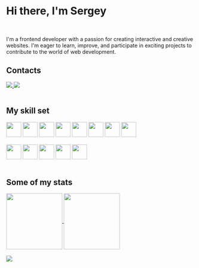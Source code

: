<h1>Hi there, I'm Sergey</h1>
<br />

I'm a frontend developer with a passion for creating interactive and creative websites. I'm eager to learn, improve, and participate in exciting projects to contribute to the world of web development.

<h2>Contacts</h2>
<div>
  <a href="https://t.me/SergAsEnt" target="_blank" rel="noopener">
    <img src="https://img.shields.io/badge/-Telegram-090909?style=for-the-badge&logo=telegram&logoColor=27A0D9" />
  </a>
  <a href="mailto:sega12b@yandex.ru" target="_blank" rel="noopener">
    <img src="https://img.shields.io/badge/Email-D14836?style=for-the-badge&logo=maildotru&logoColor=white" />
  </a>
</div>

<br />

<h2>My skill set</h2>
<div>
  <img src="https://img.shields.io/badge/react-%23323330?style=for-the-badge&logo=react&logoColor=%2361DAFB" height="40" />
  <img src="https://img.shields.io/badge/javascript-%23323330?style=for-the-badge&logo=javascript&logoColor=%23F7DF1E" height="40" />
  <img src="https://img.shields.io/badge/html5-%23323330?style=for-the-badge&logo=html5&logoColor=D14836" height="40" />
  <img src="https://img.shields.io/badge/css3-%23323330?style=for-the-badge&logo=css3&logoColor=%231572B6" height="40" />
  <img src="https://img.shields.io/badge/bem-%23323330?style=for-the-badge&logo=bem&logoColor=AAAAAA" height="40" />
  <img src="https://img.shields.io/badge/git-%23323330?style=for-the-badge&logo=git&logoColor=D14836" height="40" />
  <img src="https://img.shields.io/badge/webpack-%23323330?style=for-the-badge&logo=webpack&logoColor=1a6bac" height="40" />
  <img src="https://img.shields.io/badge/eslint-%23323330?style=for-the-badge&logo=eslint&logoColor=6358D4" height="40" />
</div>
<br />
<div>
  <img src="https://img.shields.io/badge/node.js-%23323330?style=for-the-badge&logo=nodedotjs&logoColor=26e00" height="40" />
  <img src="https://img.shields.io/badge/express-%23323330?style=for-the-badge&logo=express&logoColor=eee" height="40" />
  <img src="https://img.shields.io/badge/mongodb-%23323330?style=for-the-badge&logo=mongodb&logoColor=06ef67" height="40" />
  <img src="https://img.shields.io/badge/nginx-%23323330?style=for-the-badge&logo=nginx&logoColor=009900" height="40" />
  <img src="https://img.shields.io/badge/bash-%23323330?style=for-the-badge&logo=gnubash&logoColor=73878C" height="40" />
</div>
<br />

<h2>Some of my stats</h2>

<a href="https://github.com/anuraghazra/github-readme-stats">
  <img height=150 align="center" src="https://github-readme-stats.vercel.app/api?username=sergasent&show_icons=true&theme=holi&hide_title=true" />
</a>
<a href="https://github.com/anuraghazra/convoychat">
  <img height="150" align="center" src="https://github-readme-stats.vercel.app/api/top-langs/?username=sergasent&layout=compact&theme=holi&langs_count=8" />
</a>
<br />
<br />
<div>
  <a href="https://www.codewars.com/users/sergasent">
    <img align="top" src="https://www.codewars.com/users/sergasent/badges/large" />
  </a>
</div>

<!--
**sergasent/sergasent** is a ✨ _special_ ✨ repository because its `README.md` (this file) appears on your GitHub profile.

Here are some ideas to get you started:

- 🌱 I’m currently learning ...
- 👯 I’m looking to collaborate on ...
- 🤔 I’m looking for help with ...
- 💬 Ask me about ...
- 📫 How to reach me: ...
- 😄 Pronouns: ...
- ⚡ Fun fact: ...
-->

